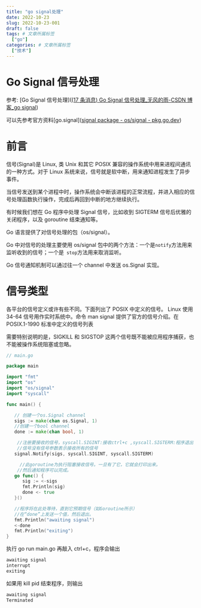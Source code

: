 ```yaml
---
title: "go signal处理"
date: 2022-10-23
slug: 2022-10-23-001
draft: false
tags: # 文章所属标签
  ["go"]
categories: # 文章所属标签
  ["技术"]
---
```


# Go Signal 信号处理

参考: [Go Signal 信号处理]([(17 条消息) Go Signal 信号处理\_无风的雨-CSDN 博客\_go signal](https://blog.csdn.net/guyan0319/article/details/90240731))

可以先参考官方资料[go.signal]([signal package - os/signal - pkg.go.dev](https://pkg.go.dev/os/signal))

# 前言

信号(Signal)是 Linux, 类 Unix 和其它 POSIX 兼容的操作系统中用来进程间通讯的一种方式。对于 Linux 系统来说，信号就是软中断，用来通知进程发生了异步事件。

当信号发送到某个进程中时，操作系统会中断该进程的正常流程，并进入相应的信号处理函数执行操作，完成后再回到中断的地方继续执行。

有时候我们想在 Go 程序中处理 Signal 信号，比如收到 SIGTERM 信号后优雅的关闭程序，以及 goroutine 结束通知等。

Go 语言提供了对信号处理的包（os/signal）。

Go 中对信号的处理主要使用 os/signal 包中的两个方法：一个是`notify`方法用来监听收到的信号；一个是` stop`方法用来取消监听。

Go 信号通知机制可以通过往一个 channel 中发送 os.Signal 实现。

# 信号类型

各平台的信号定义或许有些不同。下面列出了 POSIX 中定义的信号。
Linux 使用 34-64 信号用作实时系统中。命令 man signal 提供了官方的信号介绍。在 POSIX.1-1990 标准中定义的信号列表

需要特别说明的是，SIGKILL 和 SIGSTOP 这两个信号既不能被应用程序捕获，也不能被操作系统阻塞或忽略。

```go
// main.go

package main

import "fmt"
import "os"
import "os/signal"
import "syscall"

func main() {

   // 创建一个os.Signal channel
   sigs := make(chan os.Signal, 1)
   //创建一个bool channel
   done := make(chan bool, 1)

	//注册要接收的信号，syscall.SIGINT:接收ctrl+c ,syscall.SIGTERM:程序退出
	//信号没有信号参数表示接收所有的信号
   signal.Notify(sigs, syscall.SIGINT, syscall.SIGTERM)

     //此goroutine为执行阻塞接收信号。一旦有了它，它就会打印出来。
    //然后通知程序可以完成。
   go func() {
      sig := <-sigs
      fmt.Println(sig)
      done <- true
   }()

   //程序将在此处等待，直到它预期信号（如Goroutine所示）
   //在“done”上发送一个值，然后退出。
   fmt.Println("awaiting signal")
   <-done
   fmt.Println("exiting")
}
```

执行 go run main.go 再敲入 ctrl+c，程序会输出

```bash
awaiting signal
interrupt
exiting
```

如果用 kill pid 结束程序，则输出

```bash
awaiting signal
Terminated
```
